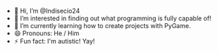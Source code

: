 - 👋 Hi, I’m @Indisecio24
- 👀 I’m interested in finding out what programming is fully capable of!
- 🌱 I’m currently learning how to create projects with PyGame.
- 😄 Pronouns: He / Him
- ⚡ Fun fact: I'm autistic! Yay!
